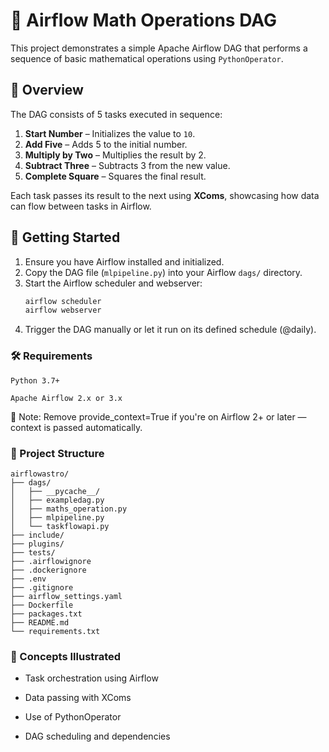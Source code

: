 # 🧮 Airflow Math Operations DAG

This project demonstrates a simple Apache Airflow DAG that performs a sequence of basic mathematical operations using `PythonOperator`.

## 📌 Overview

The DAG consists of 5 tasks executed in sequence:

1. **Start Number** – Initializes the value to `10`.
2. **Add Five** – Adds 5 to the initial number.
3. **Multiply by Two** – Multiplies the result by 2.
4. **Subtract Three** – Subtracts 3 from the new value.
5. **Complete Square** – Squares the final result.

Each task passes its result to the next using **XComs**, showcasing how data can flow between tasks in Airflow.

## 🚀 Getting Started

1. Ensure you have Airflow installed and initialized.
2. Copy the DAG file (`mlpipeline.py`) into your Airflow `dags/` directory.
3. Start the Airflow scheduler and webserver:
   ```bash
   airflow scheduler
   airflow webserver

4. Trigger the DAG manually or let it run on its defined schedule (@daily).

### 🛠 Requirements
    Python 3.7+

    Apache Airflow 2.x or 3.x

📌 Note: Remove provide_context=True if you're on Airflow 2+ or later — context is passed automatically.

### 📂 Project Structure
    airflowastro/
    ├── dags/
    │   ├── __pycache__/
    │   ├── exampledag.py
    │   ├── maths_operation.py
    │   ├── mlpipeline.py
    │   └── taskflowapi.py
    ├── include/
    ├── plugins/
    ├── tests/
    ├── .airflowignore
    ├── .dockerignore
    ├── .env
    ├── .gitignore
    ├── airflow_settings.yaml
    ├── Dockerfile
    ├── packages.txt
    ├── README.md
    └── requirements.txt

### 📖 Concepts Illustrated
* Task orchestration using Airflow

* Data passing with XComs

* Use of PythonOperator

* DAG scheduling and dependencies

